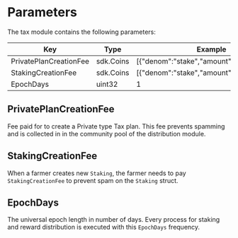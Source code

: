 <!-- order: 8 -->

# Parameters

The tax module contains the following parameters:

| Key                        | Type      | Example                                  |
| -------------------------- | --------- | ---------------------------------------- |
| PrivatePlanCreationFee     | sdk.Coins | [{"denom":"stake","amount":"100000000"}] |
| StakingCreationFee         | sdk.Coins | [{"denom":"stake","amount":"100000"}]    |
| EpochDays                  | uint32    | 1                                        |

## PrivatePlanCreationFee

Fee paid for to create a Private type Tax plan. This fee prevents spamming and is collected in in the community pool of the distribution module.

## StakingCreationFee

When a farmer creates new `Staking`, the farmer needs to pay `StakingCreationFee` to prevent spam on the `Staking` struct.

## EpochDays

The universal epoch length in number of days. Every process for staking and reward distribution is executed with this `EpochDays` frequency.

